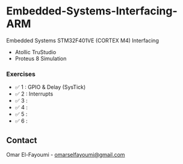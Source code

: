# Embedded-Systems-Interfacing-ARM
Embedded Systems STM32F401VE (CORTEX M4) Interfacing 
- Atollic TruStudio
- Proteus 8 Simulation




### Exercises
* ✅ 1 : GPIO & Delay (SysTick)
* ✅ 2 : Interrupts
* ✅ 3 : 
* ✅ 4 : 
* ✅ 5 : 
* ✅ 6 : 


<!-- CONTACT -->
## Contact

Omar El-Fayoumi - omarselfayoumi@gmail.com


